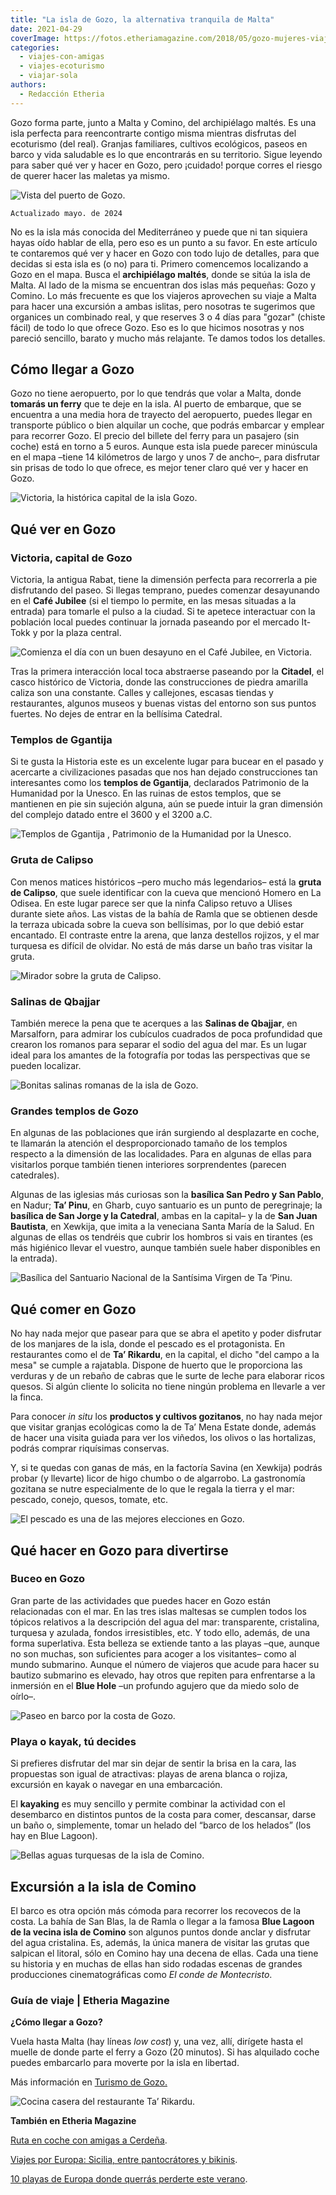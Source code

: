 ```yaml
---
title: "La isla de Gozo, la alternativa tranquila de Malta"
date: 2021-04-29
coverImage: https://fotos.etheriamagazine.com/2018/05/gozo-mujeres-viaje.jpg
categories: 
  - viajes-con-amigas
  - viajes-ecoturismo
  - viajar-sola
authors: 
  - Redacción Etheria
---
```


Gozo forma parte, junto a Malta y Comino, del archipiélago maltés. Es una isla perfecta 
para reencontrarte contigo misma mientras disfrutas del ecoturismo (del real). Granjas 
familiares, cultivos ecológicos, paseos en barco y vida saludable es lo que encontrarás 
en su territorio. Sigue leyendo para saber qué ver y hacer en Gozo, pero ¡cuidado! 
porque corres el riesgo de querer hacer las maletas ya mismo. 

![Vista del puerto de Gozo.](https://fotos.etheriamagazine.com/2018/05/gozo-mujeres-viaje.jpg "Vista del puerto de Gozo. © Etheria Magazine")

```
Actualizado mayo. de 2024
```

No es la isla más conocida del Mediterráneo y puede que ni tan siquiera hayas oído 
hablar de ella, pero eso es un punto a su favor. En este artículo te contaremos qué ver 
y hacer en Gozo con todo lujo de detalles, para que decidas si esta isla es (o no) para 
ti. Primero comencemos localizando a Gozo en el mapa. Busca el **archipiélago maltés**, 
donde se sitúa la isla de Malta. Al lado de la misma se encuentran dos islas más 
pequeñas: Gozo y Comino. Lo más frecuente es que los viajeros aprovechen su viaje a 
Malta para hacer una excursión a ambas islitas, pero nosotras te sugerimos que organices 
un combinado real, y que reserves 3 o 4 días para "gozar" (chiste fácil) de todo lo que 
ofrece Gozo. Eso es lo que hicimos nosotras y nos pareció sencillo, barato y mucho más 
relajante. Te damos todos los detalles. 

## Cómo llegar a Gozo

Gozo no tiene aeropuerto, por lo que tendrás que volar a Malta, donde **tomarás un 
ferry** que te deje en la isla. Al puerto de embarque, que se encuentra a una media hora 
de trayecto del aeropuerto, puedes llegar en transporte público o bien alquilar un 
coche, que podrás embarcar y emplear para recorrer Gozo. El precio del billete del ferry 
para un pasajero (sin coche) está en torno a 5 euros. Aunque esta isla puede parecer 
minúscula en el mapa –tiene 14 kilómetros de largo y unos 7 de ancho–, para disfrutar 
sin prisas de todo lo que ofrece, es mejor tener claro qué ver y hacer en Gozo. 

![Victoria, la histórica capital de la isla Gozo.](https://fotos.etheriamagazine.com/2018/05/victoria-que-ver-en-gozo.jpg "Victoria, la histórica capital de la isla Gozo. © Catalina Gonzalez")

## Qué ver en Gozo

### Victoria, capital de Gozo

Victoria, la antigua Rabat, tiene la dimensión perfecta para recorrerla a pie 
disfrutando del paseo. Si llegas temprano, puedes comenzar desayunando en el **Café 
Jubilee** (si el tiempo lo permite, en las mesas situadas a la entrada) para tomarle el 
pulso a la ciudad. Si te apetece interactuar con la población local puedes continuar la 
jornada paseando por el mercado It-Tokk y por la plaza central. 

![Comienza el día con un buen desayuno en el Café Jubilee, en Victoria.](https://fotos.etheriamagazine.com/2018/05/3-Viaje-a-Gozo-y-Malta-Cafe-Jubile-1024x682.jpg "Comienza el día con un buen desayuno en el Café Jubilee, en Victoria. © Etheria Magazine")

Tras la primera interacción local toca abstraerse paseando por la **Citadel**, el casco 
histórico de Victoria, donde las construcciones de piedra amarilla caliza son una 
constante. Calles y callejones, escasas tiendas y restaurantes, algunos museos y buenas 
vistas del entorno son sus puntos fuertes. No dejes de entrar en la bellísima Catedral. 

### Templos de Ggantija

Si te gusta la Historia este es un excelente lugar para bucear en el pasado y acercarte 
a civilizaciones pasadas que nos han dejado construcciones tan interesantes como los 
**templos de Ggantija**, declarados Patrimonio de la Humanidad por la Unesco. En las 
ruinas de estos templos, que se mantienen en pie sin sujeción alguna, aún se puede 
intuir la gran dimensión del complejo datado entre el 3600 y el 3200 a.C. 

![Templos de Ggantija , Patrimonio de la Humanidad por la Unesco.](https://fotos.etheriamagazine.com/2018/05/7-Viaje-a-Gozo-y-Malta-Ruinas-Ggantija-e1554024216673.jpg "Templos de Ggantija , Patrimonio de la Humanidad por la Unesco. © Etheria Magazine")

### Gruta de Calipso

Con menos matices históricos –pero mucho más legendarios– está la **gruta de Calipso**, 
que suele identificar con la cueva que mencionó Homero en La Odisea. En este lugar 
parece ser que la ninfa Calipso retuvo a Ulises durante siete años. Las vistas de la 
bahía de Ramla que se obtienen desde la terraza ubicada sobre la cueva son bellísimas, 
por lo que debió estar encantado. El contraste entre la arena, que lanza destellos 
rojizos, y el mar turquesa es difícil de olvidar. No está de más darse un baño tras 
visitar la gruta. 

![Mirador sobre la gruta de Calipso.](https://fotos.etheriamagazine.com/2018/05/1-Viaje-a-Gozo-y-Malta-Gruta-Calipso-e1554024304324.jpg "Mirador sobre la gruta de Calipso. © Etheria Magazine")

### Salinas de Qbajjar

También merece la pena que te acerques a las **Salinas de Qbajjar**, en Marsalforn, para 
admirar los cubículos cuadrados de poca profundidad que crearon los romanos para separar 
el sodio del agua del mar. Es un lugar ideal para los amantes de la fotografía por todas 
las perspectivas que se pueden localizar. 

![Bonitas salinas romanas de la isla de Gozo.](https://fotos.etheriamagazine.com/2018/05/salinas-que-ver-gozo.jpg "Bonitas salinas romanas de la isla de Gozo. © Andrew Slifkin")

### Grandes templos de Gozo

En algunas de las poblaciones que irán surgiendo al desplazarte en coche, te llamarán la 
atención el desproporcionado tamaño de los templos respecto a la dimensión de las 
localidades. Para en algunas de ellas para visitarlos porque también tienen interiores 
sorprendentes (parecen catedrales). 

Algunas de las iglesias más curiosas son la **basílica San Pedro y San Pablo**, en 
Nadur; **Ta’ Pinu**, en Gharb, cuyo santuario es un punto de peregrinaje; la **basílica 
de San Jorge y la Catedral**, ambas en la capital– y la de **San Juan Bautista**, en 
Xewkija, que imita a la veneciana Santa María de la Salud. En algunas de ellas os 
tendréis que cubrir los hombros si vais en tirantes (es más higiénico llevar el vuestro, 
aunque también suele haber disponibles en la entrada). 

![Basílica del Santuario Nacional de la Santísima Virgen de Ta ‘Pinu.](https://fotos.etheriamagazine.com/2018/05/iglesia-ta-pinu-gozo.jpg "Basílica del Santuario Nacional de la Santísima Virgen de Ta ‘Pinu. © Timofey Borozdin")

## Qué comer en Gozo

No hay nada mejor que pasear para que se abra el apetito y poder disfrutar de los 
manjares de la isla, donde el pescado es el protagonista. En restaurantes como el de 
**Ta’ Rikardu**, en la capital, el dicho "del campo a la mesa" se cumple a rajatabla. 
Dispone de huerto que le proporciona las verduras y de un rebaño de cabras que le surte 
de leche para elaborar ricos quesos. Si algún cliente lo solicita no tiene ningún 
problema en llevarle a ver la finca. 

Para conocer _in situ_ los **productos y cultivos gozitanos**, no hay nada mejor que 
visitar granjas ecológicas como la de Ta’ Mena Estate donde, además de hacer una visita 
guiada para ver los viñedos, los olivos o las hortalizas, podrás comprar riquísimas 
conservas. 

Y, si te quedas con ganas de más, en la factoría Savina (en Xewkija) podrás probar (y 
llevarte) licor de higo chumbo o de algarrobo. La gastronomía gozitana se nutre 
especialmente de lo que le regala la tierra y el mar: pescado, conejo, quesos, tomate, 
etc. 

![El pescado es una de las mejores elecciones en Gozo.](https://fotos.etheriamagazine.com/2018/05/10-Viaje-a-Gozo-y-Malta-Pescado-1024x682.jpg "El pescado es una de las mejores elecciones en Gozo.  © Etheria Magazine")

## Qué hacer en Gozo para divertirse

### Buceo en Gozo

Gran parte de las actividades que puedes hacer en Gozo están relacionadas con el mar. En 
las tres islas maltesas se cumplen todos los tópicos relativos a la descripción del agua 
del mar: transparente, cristalina, turquesa y azulada, fondos irresistibles, etc. Y todo 
ello, además, de una forma superlativa. Esta belleza se extiende tanto a las playas 
–que, aunque no son muchas, son suficientes para acoger a los visitantes– como al mundo 
submarino. Aunque el número de viajeros que acude para hacer su bautizo submarino es 
elevado, hay otros que repiten para enfrentarse a la inmersión en el **Blue Hole** –un 
profundo agujero que da miedo solo de oírlo–. 

![Paseo en barco por la costa de Gozo.](https://fotos.etheriamagazine.com/2018/05/5-Viaje-a-Gozo-y-Malta-1024x682.jpg "Paseo en barco por la costa de Gozo. © Etheria Magazine")

### Playa o kayak, tú decides

Si prefieres disfrutar del mar sin dejar de sentir la brisa en la cara, las propuestas 
son igual de atractivas: playas de arena blanca o rojiza, excursión en kayak o navegar 
en una embarcación. 

El **kayaking** es muy sencillo y permite combinar la actividad con el desembarco en 
distintos puntos de la costa para comer, descansar, darse un baño o, simplemente, tomar 
un helado del “barco de los helados” (los hay en Blue Lagoon). 

![Bellas aguas turquesas de la isla de Comino.](https://fotos.etheriamagazine.com/2018/05/viaje-comino.jpg "Bellas aguas turquesas de la isla de Comino. © Etheria Magazine")

## Excursión a la isla de Comino

El barco es otra opción más cómoda para recorrer los recovecos de la costa. La bahía de 
San Blas, la de Ramla o llegar a la famosa **Blue Lagoon de la vecina isla de Comino** 
son algunos puntos donde anclar y disfrutar del agua cristalina. Es, además, la única 
manera de visitar las grutas que salpican el litoral, sólo en Comino hay una decena de 
ellas. Cada una tiene su historia y en muchas de ellas han sido rodadas escenas de 
grandes producciones cinematográficas como _El conde de Montecristo_. 

### Guía de viaje | Etheria Magazine

**¿Cómo llegar a Gozo?** 

Vuela hasta Malta (hay líneas _low cost_) y, una vez, allí, dirígete hasta el muelle de 
donde parte el ferry a Gozo (20 minutos). Si has alquilado coche puedes embarcarlo para 
moverte por la isla en libertad. 

Más información en [Turismo de Gozo.](https://www.visitgozo.com/) 

![Cocina casera del restaurante Ta’ Rikardu.](https://fotos.etheriamagazine.com/2018/05/6-Viaje-a-Gozo-y-Malta-Riccardo-1024x682.jpg "Cocina casera del restaurante Ta’ Rikardu. © Etheria Magazine")

**También en Etheria Magazine** 

[Ruta en coche con amigas a 
Cerdeña](https://etheriamagazine.com/2018/09/14/viaje-chicas-isla-cerdena-italia/). 

[Viajes por Europa: Sicilia, entre pantocrátores y 
bikinis](https://etheriamagazine.com/2018/08/07/sicilia-pantocratores-y-bikinis/). 

[10 playas de Europa donde querrás perderte este 
verano](https://etheriamagazine.com/2019/04/15/10-playas-secretas-de-europa/).
